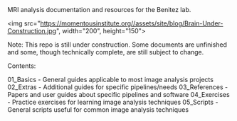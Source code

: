 <html>
<body>
MRI analysis documentation and resources for the Benitez lab.

<img src="https://momentousinstitute.org//assets/site/blog/Brain-Under-Construction.jpg", width="200", height="150">

Note: This repo is still under construction. Some documents are unfinished and some, though technically complete, are still subject to change.

Contents:

01_Basics - General guides applicable to most image analysis projects
02_Extras - Additional guides for specific pipelines/needs
03_References - Papers and user guides about specific pipelines and software 
04_Exercises - Practice exercises for learning image analysis techniques
05_Scripts - General scripts useful for common image analysis techniques
</body>
</html>
